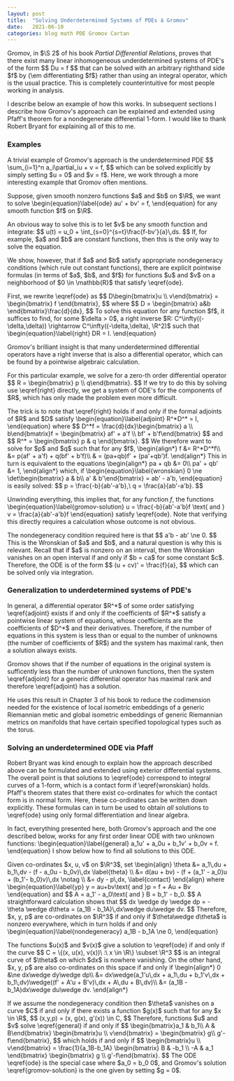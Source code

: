 ```yaml
---
layout: post
title:  "Solving Underdetermined Systems of PDEs à Gromov"
date:   2021-06-10
categories: blog math PDE Gromov Cartan
---
```

$\newcommand{\R}{\mathbb{R}}$

<p>
Gromov, in $\S 2$ of his book <i>Partial Differential Relations</i>, proves that
there exist 
many linear inhomogeneous underdetermined systems of PDE's of the form
$$
Du = f
$$
that can be solved with an arbitrary righthand side $f$
by {\em differentiating $f$} rather than using an
integral operator, which is the usual practice. This is
completely counterintuitive for most people working in analysis.
</p>

I describe below an example of how this works. In
subsequent sections I describe how Gromov's approach can be explained
and extended using Pfaff's theorem for a nondegenerate differential
$1$-form. I would like to thank Robert Bryant for explaining all of
this to me.

### Examples

<p>
A trivial example of Gromov's approach is the underdetermined PDE
$$
\sum_{i=1}^n a_i\partial_iu + v = f,
$$
which can be solved explicitly by simply setting $u = 0$ and $v = f$.
Here, we work through a more interesting example that Gromov often mentions.
</p>

<p>
Suppose, given smooth nonzero functions $a$ and $b$ on $\R$, we want to solve
\begin{equation}\label{ode}
au' + bv' = f,
\end{equation}
for any smooth function $f$ on $\R$.
</p>

<p>
An obvious way to solve this is to let $v$ be any smooth function and integrate:
$$
u(t) = u_0 + \int_{s=0}^{s=t}\frac{f-bv'}{a}\,ds.
$$
If, for example, $a$ and $b$ are constant functions, then this is the only way to solve the equation.
</p>

<p>
We show, however, that if $a$ and $b$ satisfy appropriate nondegeneracy conditions (which rule out constant functions), there are
explicit pointwise formulas (in terms of $a$, $b$, and $f$)
for functions $u$ and $v$ on a neighborhood of $0 \in
\mathbb{R}$ that satisfy \eqref{ode}.
</p>

<p>
First, we rewrite \eqref{ode} as
$$
D\begin{bmatrix}u \\ v\end{bmatrix}
= \begin{bmatrix} f \end{bmatrix},
$$
where
$$
D = \begin{bmatrix} a&b \end{bmatrix}\frac{d}{dx},
$$
To solve this equation for any function $f$, it suffices to find, for some $\delta > 0$, a right
inverse $R: C^\infty((-\delta,\delta)) \rightarrow
C^\infty((-\delta,\delta), \R^2)$ such that
\begin{equation}\label{right}
DR = I.
\end{equation}
</p>

Gromov's brilliant insight is that many underdetermined
differential operators have a right inverse that is also a
differential operator, which can be found by a 
pointwise algebraic calculation.

<p>
For this particular example, we solve for a zero-th order differential operator
$$
R = \begin{bmatrix} p \\ q\end{bmatrix}.
$$
If we try to do this by solving use \eqref{right} directly, we get a system
of ODE's for the components of $R$, which has only made the problem
even more difficult.
</p>

<p>
The trick is to note that \eqref{right} holds if and only if the
formal adjoints of $R$ and $D$ satisfy
\begin{equation}\label{adjoint}
R^*D^* = I,
\end{equation}
where
$$
D^*f = \frac{d}{dx}\begin{bmatrix} a \\ b\end{bmatrix}f =
\begin{bmatrix} af' + a'f \\ bf' + b'f\end{bmatrix}
$$
and
$$
R^* = \begin{bmatrix} p & q \end{bmatrix}.
$$
We therefore want to solve for $p$ and $q$ such that for any $f$,
\begin{align*}
f &= R^*D^*f\\
&= p(af' + a'f) + q(bf' + b'f)\\
& = (pa+qb)f' + (pa'+qb')f.
\end{align*}
This in turn is equivalent to the equations
\begin{align*}
pa + qb &= 0\\
pa' + qb' &= 1,
\end{align*}
which, if 
\begin{equation}\label{wronskian}
0 \ne \det\begin{bmatrix} a & b\\ a' & b'\end{bmatrix} = ab' - a'b,
\end{equation}
is easily solved:
$$
p = \frac{-b}{ab'-a'b},\ q = \frac{a}{ab'-a'b}.
$$
</p>

Unwinding everything, this implies that, for any function $f$, the
functions
\begin{equation}\label{gromov-solution}
u = \frac{-b}{ab'-a'b}f \text{ and }
v =  \frac{a}{ab'-a'b}f
\end{equation}
satisfy \eqref{ode}. Note that verifying this directly requires a calculation
whose outcome is not obvious.

<p>
The nondegeneracy condition required here is that
$$
a'b - ab' \ne 0.
$$
This is the Wronskian of $a$ and $b$, and a natural question is why
this is relevant. Recall that if $a$ is nonzero on an interval, then
the Wronskian vanishes on an open interval if and only if $b = ca$ for some constant
$c$. Therefore, the ODE is of the form
$$
(u + cv)' = \frac{f}{a},
$$
which can be solved only via integration.
</p>

### Generalization to underdetermined systems of PDE's

<p>
In general, a differential operator $R^*$ of some order satisfying
\eqref{adjoint} exists if and only if the coefficients of $R^*$
satisfy a pointwise linear system of equations, whose coefficients are
the coefficients of $D^*$ and their derivatives. Therefore, if the
number of equations in this system is less than or equal to the number
of unknowns (the number of coefficients of $R$) and the system has
maximal rank, then a solution always exists.
</p>

Gromov shows that if the number of equations in the original system is
sufficently less than the number of unknown functions, then the system
\eqref{adjoint} for a generic differential operator has maximal rank
and therefore \eqref{adjoint} has a solution.

He uses this result in Chapter 3 of his book to reduce the codimension needed for the existence of local isometric embeddings of a generic Riemannian metic and global
isometric embeddings of generic Riemannian metrics on manifolds that
have certain specified topological types such as the torus.

### Solving an underdetermined ODE via Pfaff

Robert Bryant was kind enough to explain how the approach described above can be
formulated and extended using
exterior differential systems. The overall point is that solutions
to \eqref{ode} correspond to integral curves of a $1$-form, which is a
contact form if \eqref{wronskian} holds. 
Pfaff's theorem states that there exist co-ordinates for which the
contact form is in normal form. Here, these co-ordinates can be
written down explicitly. These formulas can in turn
be used to obtain <i>all</i> solutions to
\eqref{ode} using only formal differentiation and linear algebra.

In fact, everything presented here, both Gromov's approach and the one
described below, works for any
first order linear ODE with two unknown functions:
\begin{equation}\label{general}
a_1u' + a_0u + b_1v' + b_0v = f.
\end{equation}
I show below how to find all solutions to this ODE.

<p>
Given co-ordinates $x, u, v$ on $\R^3$, set
\begin{align}
\theta &= a_1\,du + b_1\,dv - (f - a_0u - b_0v)\,dx \label{theta} \\
&= d(au + bv) - (f + (a_1' - a_0)u + (b_1'- b_0)v)\,dx \notag \\
&= dy - p\,dx, \label{contact}
\end{align}
where
\begin{equation}\label{yp}
y = au+bv\text{ and }p = f + Au + Bv
\end{equation}
and
$$
A = a_1' - a_0\text{ and } B = b_1' - b_0.
$$
A straightforward calculation shows that
$$
dx \wedge dy \wedge dp = - \theta \wedge d\theta = (a_1B -
b_1A)\,dx\wedge du\wedge dv.
$$
Therefore, $x, y, p$ are co-ordinates on $\R^3$ if and only if
$\theta\wedge d\theta$ is nonzero everywhere, which in turn holds if
and only
\begin{equation}\label{nondegeneracy}
a_1B - b_1A \ne 0,
\end{equation}
</p>

<p>
The functions $u(x)$ and $v(x)$ give a solution to \eqref{ode}
if and only if the curve
$$
C = \{(x, u(x), v(x))\ :\ x \in \R\} \subset \R^3
$$
is an integral curve of $\theta$ on which $dx$ is nowhere vanishing.
On the other hand, $x, y, p$ are also co-ordinates on this space if
and only if
\begin{align*}
0 &\ne dx\wedge dy\wedge dp\\
&= dx\wedge(a_1'u\,dx + a_1\,du + b_1'v\,dx + b_1\,dv)\wedge((f' + A'u +
  B'v)\,dx
+ A\,du + B\,dv)\\
&= (a_1B - b_1A)dx\wedge du\wedge dv.
\end{align*}
</p>

<p>
If we assume the nondegeneracy condition
then $\theta$ vanishes on a curve $C$ if and only if there exists a
function $g(x)$ such that for any $x \in \R$,
$$
(x,y,p) = (x, g(x), g'(x)) \in C,
$$
Therefore, functions $u$ and $v$ solve \eqref{general} if and only if
$$
\begin{bmatrix}a_1 & b_1\\ A & B\end{bmatrix}
\begin{bmatrix}u \\ v\end{bmatrix}
= \begin{bmatrix} g\\ g'-f\end{bmatrix},
$$
which holds if and only if
$$
\begin{bmatrix}u \\ v\end{bmatrix}
=
\frac{1}{a_1B-b_1A}
\begin{bmatrix} B & -b_1 \\ -A & a_1 \end{bmatrix}
\begin{bmatrix} g \\ g'-f\end{bmatrix}.
$$
The ODE \eqref{ode} is the special case where $a_0 = b_0 0$, and
Gromov's solution \eqref{gromov-solution} is the one given by setting
$g = 0$.
</p>


